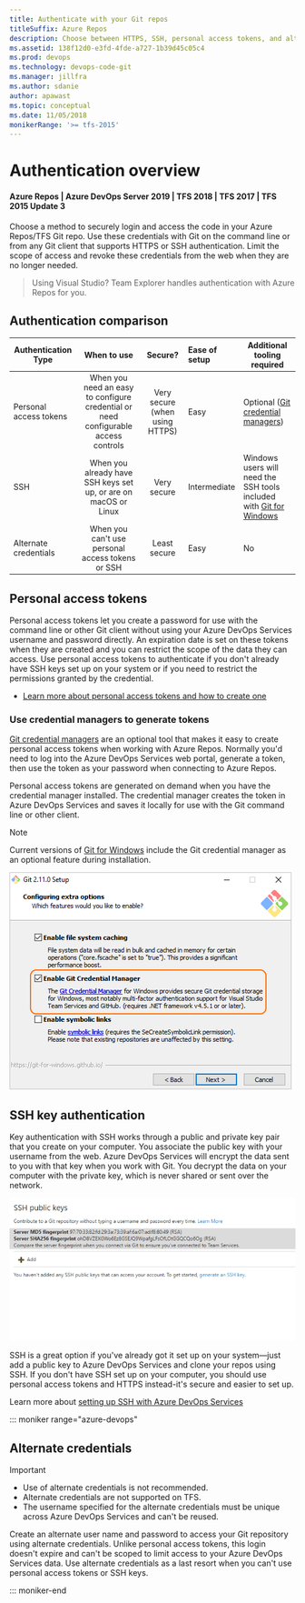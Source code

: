 ```yaml
---
title: Authenticate with your Git repos
titleSuffix: Azure Repos
description: Choose between HTTPS, SSH, personal access tokens, and alternate credentials to securely login to your Azure DevOps Services/TFS Git repos.
ms.assetid: 138f12d0-e3fd-4fde-a727-1b39d45c05c4
ms.prod: devops
ms.technology: devops-code-git
ms.manager: jillfra
ms.author: sdanie
author: apawast
ms.topic: conceptual
ms.date: 11/05/2018
monikerRange: '>= tfs-2015'
---
```


# Authentication overview

#### Azure Repos | Azure DevOps Server 2019 | TFS 2018 | TFS 2017 | TFS 2015 Update 3

Choose a method to securely login and access the code in your Azure Repos/TFS Git repo.
Use these credentials with Git on the command line or from any Git client that supports HTTPS or SSH authentication.
Limit the scope of access and revoke these credentials from the web when they are no longer needed.

> Using Visual Studio? Team Explorer handles authentication with Azure Repos for you.

## Authentication comparison

| Authentication Type | When to use | Secure? | Ease of setup | Additional tooling required |   
|---------------------|:-------------:|:------------:|:---------------------|-------------|   
| Personal access tokens | When you need an easy to configure credential or need configurable access controls | Very secure (when using HTTPS) |  Easy | Optional ([Git credential managers](set-up-credential-managers.md)) |   
| SSH | When you already have SSH keys set up, or are on macOS or Linux | Very secure | Intermediate | Windows users will need the SSH tools included with [Git for Windows](https://git-for-windows.github.io/)  |
| Alternate credentials | When you can't use personal access tokens or SSH |  Least secure | Easy | No |

## Personal access tokens

Personal access tokens let you create a password for use with the command line or other Git client without using your Azure DevOps Services username and password directly.
An expiration date is set on these tokens when they are created and you can restrict the scope of the data they can access.
Use personal access tokens to authenticate if you don't already have SSH keys set up on your system or if you need to restrict the permissions granted by the credential.

* [Learn more about personal access tokens and how to create one](../../organizations/accounts/use-personal-access-tokens-to-authenticate.md)

### Use credential managers to generate tokens

[Git credential managers](set-up-credential-managers.md) are an optional tool that makes it easy to create personal access tokens when working with Azure Repos. 
Normally you'd need to log into the Azure DevOps Services web portal, generate a token, then use the token as your password when connecting to Azure Repos. 

Personal access tokens are generated on demand when you have the credential manager installed. 
The credential manager creates the token in Azure DevOps Services and saves it locally for use with the Git command line or other client. 

>[!NOTE]
>Current versions of [Git for Windows](https://git-for-windows.github.io/) include the Git credential manager as an optional feature during installation.
>
>![Select Enable Git Credential Manager during Git for Windows install](_img/install-with-gcm.png)

## SSH key authentication

Key authentication with SSH works through a public and private key pair that you create on your computer. 
You associate the public key with your username from the web. Azure DevOps Services will encrypt the data sent to you with that key when you work with Git.
You decrypt the data on your computer with the private key, which is never shared or sent over the network.

![Animated GIF showing adding of a SSH public key to Azure DevOps Services](_img/ssh_add_public_key.gif)

SSH is a great option if you've already got it set up on your system&mdash;just add a public key to Azure DevOps Services and clone your repos using SSH. 
If you don't have SSH set up on your computer, you should use personal access tokens and HTTPS instead-it's secure and easier to set up.

Learn more about [setting up SSH with Azure DevOps Services](use-ssh-keys-to-authenticate.md)

::: moniker range="azure-devops"

## Alternate credentials

>[!IMPORTANT]
> - Use of alternate credentials is not recommended.
> - Alternate credentials are not supported on TFS.
> - The username specified for the alternate credentials must be unique across Azure DevOps Services and can't be reused.

Create an alternate user name and password to access your Git repository using alternate credentials.
Unlike personal access tokens, this login doesn't expire and can't be scoped to limit access to your Azure DevOps Services data.
Use alternate credentials as a last resort when you can't use personal access tokens or SSH keys.

::: moniker-end